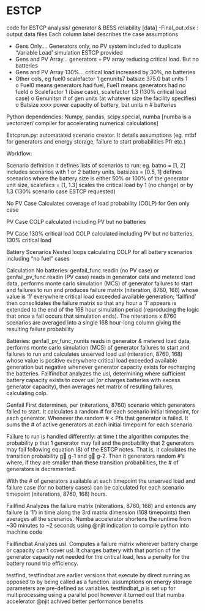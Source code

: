 # ESTCP
code for ESTCP analysis/ generator &amp; BESS reliability
[data] -Final_out.xlsx :  output data files
Each column label describes the case assumptions
-	Gens Only….   Generators only, no PV system included to duplicate ‘Variable Load’ simulation ESTCP provided
-	Gens and PV Array…  generators + PV array reducing critical load. But no batteries
-	Gens and PV Array 130%...   critical load increased by 30%, no batteries
-	Other cols, eg fuel0 scalefactor 1 genunits7 batsize 375.0 bat units 1  
o	Fuel0 means generators had fuel, Fuel1 means generators had no fueld
o	Scalefactor 1 (base case), scalefactor 1.3 (130% critical load case)
o	Genunitsn  # of gen units (at whatever size the facility specifies)
o	Batsize xxxx  power capacity of battery, bat units n # batteries

Python dependencies:
Numpy, pandas, scipy.special, numba [numba is a vectorizer/ compiler for accelerating numerical calculations]

Estcprun.py: automatated scenario creator. It details assumptions (eg. mtbf for generators and energy storage, failure to start probabilities Pfr etc.)

Workflow:

Scenario definition
It defines lists of scenarios to run: eg. batno = [1, 2] includes scenarios with 1 or 2 battery units, batsizes = [0.5, 1] defines scenarios where the battery size is either 50% or 100% of the generator unit size, scalefacs = [1, 1.3] scales the critical load by 1 (no change) or by 1.3 (130% scenario case ESTCP requested)

No PV Case
Calculates coverage of load probability (COLP) for Gen only case

PV Case
COLP calculated including PV but no batteries

PV Case 130% critical load
COLP calculated including PV but no batteries, 130% critical load

Battery Scenarios
Nested loops calculating COLP for all battery scenarios including “no fuel” cases

Calculation
No batteries: genfail_func.readin (no PV case) or genfail_pv_func.readin (PV case) reads in generator data and metered load data, performs monte carlo simulation (MCS) of generator failures to start and failures to run and produces failure matrix (niteration, 8760, 168) whose value is ‘1’ everywhere critical load exceeded available generation; ’failfind’ then consolidates the failure matrix so that any hour a ‘1’ appears is extended to the end of the 168 hour simulation period (reproducing the logic that once a fail occurs that simulation ends). The niterations x 8760 scenarios are averaged into a single 168 hour-long column giving the resulting failure probability

Batteries: genfail_pv_func_nunits reads in generator & metered load data, performs monte carlo simulation (MCS) of generator failures to start and failures to run and calculates unserved load usl (niteration, 8760, 168) whose value is positive everywhere critical load exceeded available generation but negative whenever generator capacity exists for recharging the batteries. Failfindbat analyzes the usl, determining where sufficient battery capacity exists to cover usl (or charges batteries with excess generator capacity), then averages net matrix of resulting failures, calculating colp.


Genfail 
First determines, per (niterations, 8760) scenario which generators failed to start. It calculates a random # for each scenario initial timepoint, for each generator. Whenever the random # < Pfs that generator is failed. It sums the # of active generators at each initial timepoint for each scenario

Failure to run is handled differently: at time t the algorithm computes the probability p that 1 generator may fail and the probability that 2 generators may fail following equation (8) of the ESTCP notes. That is, it calculates the transition probability g g-1  and g g-2. Then it generators random #’s where, if they are smaller than these transition probabilities, the # of generators is decremented.

With the # of generators available at each timepoint the unserved load and failure case (for no battery cases) can be calculated for each scenario timepoint (niterations, 8760, 168) hours.

Failfind
Analyzes the failure matrix (niterations, 8760, 168) and extends any failure (a ‘1’) in time along the 3rd matrix dimension (168 timepoints) then averages all the scenarios. Numba accelerator shortens the runtime from ~30 minutes to ~2 seconds using @njit indication to compile python into machine code

Failfindbat
Analyzes usl. Computes a failure matrix wherever battery charge or capacity can’t cover usl. It charges battery with that portion of the generator capacity not needed for the critical load, less a penalty for the battery round trip efficiency.

testfind, testfindbat are earlier versions that execute by direct running as opposed to by being called as a function. assumptions on energy storage parameters are pre-defined as variables. testfindbat_p is set up for multiprocessing using a parallel pool however it turned out that numba accelerator @njit achived better performance benefits
